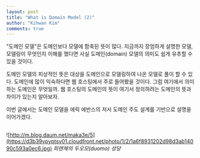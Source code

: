 ```yaml
---
layout: post
title: "What is Domain Model (2)"
author: "Kihwan Kim"
comments: true
---
```


"도메인 모델"은 도메인보다 모델에 함축된 뜻이 많다. 지금까지 장엄하게 설명한 모델, 모델링이 무엇인지 이해를 했다면 사실 도메인(domain) 모델의 의미도 쉽게 유추할 수 있을 것이다. 

도메인 모델의 피상적인 뜻은 대상을 도메인으로 모델링하여 나온 모델로 풀이 할 수 있다. 도메인에 많이 익숙하다면 웹 호스팅에서 주로 들어봤을 것이다. 그럼 여기에서 의미하는 도메인은 무엇일까. 웹 호스팅의 도메인의 뜻이 여기서 정의하려는 도메인의 뜻과 차이가 있는지 알아보자.  

이번 글에서는 도메인 모델을 에릭 에반스의 저서 도메인 주도 설계를 기반으로 설명을 이어가겠다. 



## 
![http://m.blog.daum.net/maka3e/5](https://d3b39vpyptsv01.cloudfront.net/photo/1/2/1a6f8931202d98d3ab14090c593a0ec6.jpg)
_피렌체의 두오모(duomo) 성당_

 

